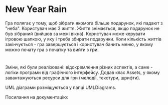 # New Year Rain

Гра полягає у тому, щоб зібрати якомога більше подарунок, які падают з "неба". Користувач має 3 життя. Життя знімається, якщо подарунок не був зібраний (вийшов за межі вікна). Користувач може керувати ігровою шапкою, у яку і треба збирати подарунки. Коли кількість життів закінчується - гра завершується і користувач бачить меню, у якому можно почату гра з початку та вийти з гри.
#
Зміни, які були реалізовані: відокремлення різних аспектів, а саме - логіки програми від графічного інтерфейсу. Додав клас Assets, у якому завантажуються ресурси для гри (мелодіЇ, текстури, шрифти).

UML діаграми розміщуються у папці UMLDiagrams.

Посилання на документацію:  